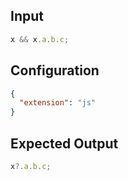 
## Input
```javascript input
x && x.a.b.c;
```

## Configuration
```json configuration
{
  "extension": "js"
}
```

## Expected Output
```javascript expected output
x?.a.b.c;
```
